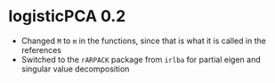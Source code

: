 # logisticPCA 0.2

* Changed `M` to `m` in the functions, since that is what it is called in the references
* Switched to the `rARPACK` package from `irlba` for partial eigen and singular value decomposition